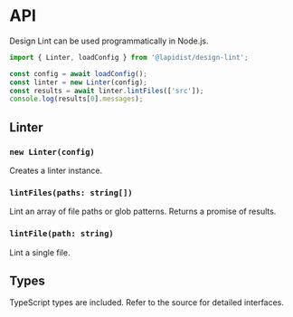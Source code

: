 # API

Design Lint can be used programmatically in Node.js.

```ts
import { Linter, loadConfig } from '@lapidist/design-lint';

const config = await loadConfig();
const linter = new Linter(config);
const results = await linter.lintFiles(['src']);
console.log(results[0].messages);
```

## Linter

### `new Linter(config)`
Creates a linter instance.

### `lintFiles(paths: string[])`
Lint an array of file paths or glob patterns. Returns a promise of results.

### `lintFile(path: string)`
Lint a single file.

## Types

TypeScript types are included. Refer to the source for detailed interfaces.
